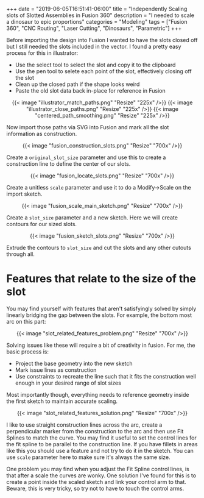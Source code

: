 +++
date = "2019-06-05T16:51:41-06:00"
title = "Independently Scaling slots of Slotted Assemblies in Fusion 360"
description = "I needed to scale a dinosaur to epic proportions"
categories = "Modeling"
tags = ["Fusion 360", "CNC Routing", "Laser Cutting", "Dinosaurs", "Parametric"]
+++

Before importing the design into Fusion I wanted to have the slots closed off but I still needed the slots included in the vector. I found a pretty easy process for this in illustrator:

- Use the select tool to select the slot and copy it to the clipboard
- Use the pen tool to selete each point of the slot, effectively closing off the slot
- Clean up the closed path if the shape looks weird
- Paste the old slot data back in-place for reference in Fusion

<center>
  {{< image "illustrator_match_paths.png" "Resize" "225x" />}}
  {{< image "illustrator_close_paths.png" "Resize" "225x" />}}
  {{< image "centered_path_smoothing.png" "Resize" "225x" />}}
</center>

Now import those paths via SVG into Fusion and mark all the slot information as construction.

<center>
  {{< image "fusion_construction_slots.png" "Resize" "700x" />}}
</center>

Create a `original_slot_size` parameter and use this to create a construction line to define the center of our slots.

<center>
  {{< image "fusion_locate_slots.png" "Resize" "700x" />}}
</center>

Create a unitless `scale` parameter and use it to do a Modify->Scale on the import sketch.

<center>
  {{< image "fusion_scale_main_sketch.png" "Resize" "700x" />}}
</center>


Create a `slot_size` parameter and a new sketch. Here we will create contours for our sized slots.

<center>
  {{< image "fusion_sketch_slots.png" "Resize" "700x" />}}
</center>

Extrude the contours to `slot_size` and cut the slots and any other cutouts through all.

# Features that relate to the size of the slot

You may find yourself with features that aren't satisfyingly solved by simply linearly bridging the gap between the slots. For example, the bottom most arc on this part:

<center>
  {{< image "slot_related_features_problem.png" "Resize" "700x" />}}
</center>

Solving issues like these will require a bit of creativity in fusion. For me, the basic process is:

- Project the base geometry into the new sketch
- Mark issue lines as construction
- Use constraints to recreate the line such that it fits the construction well enough in your desired range of slot sizes

Most importantly though, everything needs to reference geometry inside the first sketch to maintain accurate scaling.

<center>
  {{< image "slot_related_features_solution.png" "Resize" "700x" />}}
</center>

I like to use straight construction lines across the arc, create a perpendicular marker from the construction to the arc and then use Fit Splines to match the curve. You may find it useful to set the control lines for the fit spline to be parallel to the construction line. If you have fillets in areas like this you should use a feature and not try to do it in the sketch. You can use `scale` parameter here to make sure it's always the same size.

One problem you may find when you adjust the Fit Spline control lines, is that after a scale the curves are wonky. One solution I've found for this is to create a point inside the scaled sketch and link your control arm to that. Beware, this is very tricky, so try not to have to touch the control arms.